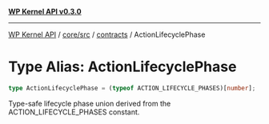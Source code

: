 [**WP Kernel API v0.3.0**](../../../../../README.md)

---

[WP Kernel API](../../../../../README.md) / [core/src](../../../README.md) / [contracts](../README.md) / ActionLifecyclePhase

# Type Alias: ActionLifecyclePhase

```ts
type ActionLifecyclePhase = (typeof ACTION_LIFECYCLE_PHASES)[number];
```

Type-safe lifecycle phase union derived from the ACTION_LIFECYCLE_PHASES constant.

